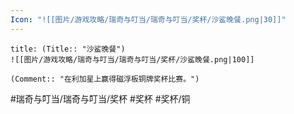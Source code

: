 ```yaml
---
Icon: "![[图片/游戏攻略/瑞奇与叮当/瑞奇与叮当/奖杯/沙鲨晚餐.png|30]]"
---
```

```ad-common-bronze-trophy
title: (Title:: "沙鲨晚餐")
![[图片/游戏攻略/瑞奇与叮当/瑞奇与叮当/奖杯/沙鲨晚餐.png|100]]

(Comment:: "在利加星上赢得磁浮板铜牌奖杯比赛。")
```

#瑞奇与叮当/瑞奇与叮当/奖杯 #奖杯 #奖杯/铜
